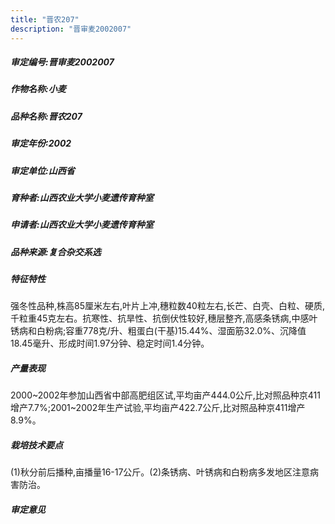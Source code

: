 ```yaml
---
title: "晋农207"
description: "晋审麦2002007"
---
```

##### 审定编号:晋审麦2002007

##### 作物名称:小麦

##### 品种名称:晋农207

##### 审定年份:2002

##### 审定单位:山西省

##### 育种者:山西农业大学小麦遗传育种室

##### 申请者:山西农业大学小麦遗传育种室

##### 品种来源:复合杂交系选

##### 特征特性
强冬性品种,株高85厘米左右,叶片上冲,穗粒数40粒左右,长芒、白壳、白粒、硬质,千粒重45克左右。抗寒性、抗旱性、抗倒伏性较好,穗层整齐,高感条锈病,中感叶锈病和白粉病;容重778克/升、粗蛋白(干基)15.44%、湿面筋32.0%、沉降值18.45毫升、形成时间1.97分钟、稳定时间1.4分钟。

##### 产量表现
2000~2002年参加山西省中部高肥组区试,平均亩产444.0公斤,比对照品种京411增产7.7%;2001~2002年生产试验,平均亩产422.7公斤,比对照品种京411增产8.9%。

##### 栽培技术要点
(1)秋分前后播种,亩播量16-17公斤。(2)条锈病、叶锈病和白粉病多发地区注意病害防治。

##### 审定意见

